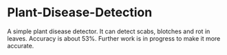 # Plant-Disease-Detection
A simple plant disease detector. It can detect scabs, blotches and rot in leaves. Accuracy is about 53%. Further work is in progress to make it more accurate.
